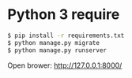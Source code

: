 # Python 3 require

```sh
$ pip install -r requirements.txt
$ python manage.py migrate
$ python manage.py runserver
```
Open brower: http://127.0.0.1:8000/
